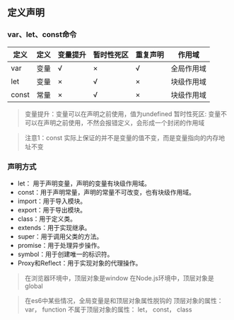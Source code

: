 ## 定义声明

### var、let、const命令

| 定义 | 定义 | 变量提升 | 暂时性死区 | 重复声明 | 作用域 |
| --- | --- | --- | --- | --- | --- |
| var | 变量 | √ | × | √  | 全局作用域 |
| let | 变量 | × | √ | × | 块级作用域 |
| const | 常量 | × | √ | × | 块级作用域 |

> 变量提升：变量可以在声明之前使用，值为undefined
  暂时性死区: 变量不可以在声明之前使用，不然会报错定义，会形成一个封闭的作用域

> 注意1：const 实际上保证的并不是变量的值不变，而是变量指向的内存地址不变


### 声明方式
- let： 用于声明变量，声明的变量有块级作用域。
- const：用于声明常量，声明的常量不可改变，也有块级作用域。
- import：用于导入模块。
- export：用于导出模块。
- class：用于定义类。
- extends：用于实现继承。
- super：用于调用父类的方法。
- promise：用于处理异步操作。
- symbol：用于创建唯一的标识符。
- Proxy和Reflect：用于实现对象的代理操作。

> 在浏览器环境中，顶层对象是window
> 在Node.js环境中，顶层对象是global

> 在es6中某些情况，全局变量是和顶层对象属性脱钩的
> 顶层对象的属性：var， function
> 不属于顶层对象的属性： let， const， class
